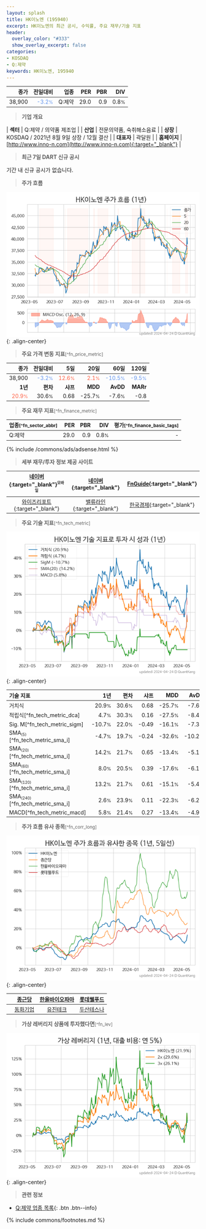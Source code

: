```yaml
---
layout: splash
title: HK이노엔 (195940)
excerpt: HK이노엔의 최근 공시, 수익률, 주요 재무/기술 지표
header:
  overlay_color: "#333"
  show_overlay_excerpt: false
categories:
- KOSDAQ
- Q:제약
keywords: HK이노엔, 195940
---
```


| **종가** | **전일대비** | **업종** | **PER** | **PBR** | **DIV** |
| -------: | -----------: | -------: | ------: | ------: | ------: |
| 38,900 | <span style="color: cornflowerblue">-3.2<small>%</small></span> | Q:제약 | 29.0 | 0.9 | 0.8<small>%</small> |

<!-- more -->


> **기업 개요**<a id="company"></a>

| <span style="white-space:nowrap;">**섹터**</span> | Q:제약 / 의약품 제조업 |
| <span style="white-space:nowrap;">**산업**</span> | 전문의약품, 숙취해소음료 |
| <span style="white-space:nowrap;">**상장**</span> | KOSDAQ / 2021년 8월 9일 상장 / 12월 결산 |
| <span style="white-space:nowrap;">**대표자**</span> | 곽달원 |
| <span style="white-space:nowrap;">**홈페이지**</span> | [http://www.inno-n.com](http://www.inno-n.com){:target="_blank"} |


> **최근 7일 DART 신규 공시**<a id="dart"></a>

기간 내 신규 공시가 없습니다.


> **주가 흐름**<a id="price"></a>

![195940](/stock/images/195940.png){: .align-center}


> **주요 가격 변동 지표**<small>[^fn_price_metric]</small>

| **종가** | **전일대비** | **5일** | **20일** | **60일** | **120일** |
| -------: | -----------: | ------: | -------: | -------: | --------: |
| 38,900 | <span style="color: cornflowerblue">-3.2<small>%</small></span> | <span style="color: tomato">12.6<small>%</small></span> | <span style="color: tomato">2.1<small>%</small></span> | <span style="color: cornflowerblue">-10.5<small>%</small></span> | <span style="color: cornflowerblue">-9.5<small>%</small></span> |
| **1년** | **편차** | **샤프** | **MDD** | **AvDD** | **MARr** |
| <span style="color: tomato">20.9<small>%</small></span> | 30.6<small>%</small> | 0.68 | -25.7<small>%</small> | -7.6<small>%</small> | -0.8 |


> **주요 재무 지표**<small>[^fn_finance_metric]</small>

| **업종**<small>[^fn_sector_abbr]</small> | **PER** | **PBR** | **DIV** | **평가**<small>[^fn_finance_basic_tags]</small> |
| :--------------------------------------- | ------: | ------: | ------: | ----------------------------------------------: |
| Q:제약 | 29.0 | 0.9 | 0.8<small>%</small> | - |



{% include /commons/ads/adsense.html %}

> **세부 재무/투자 정보 제공 사이트**

| [네이버](https://m.stock.naver.com/domestic/stock/195940/finance/summary){:target="_blank"}<sup><small>모바일</small></sup> | [네이버](https://finance.naver.com/item/coinfo.naver?code=195940){:target="_blank"} | [FnGuide](https://comp.fnguide.com/SVO2/ASP/SVD_Invest.asp?gicode=A195940&MenuYn=Y){:target="_blank"} |
| :---: | :---: | :---: |
| [와이즈리포트](https://comp.wisereport.co.kr/company/c1040001.aspx?cmp_cd=195940){:target="_blank"} | [밸류라인](https://www.valueline.co.kr/finance/summary/195940){:target="_blank"} | [한국경제](https://markets.hankyung.com/stock/195940/financial-summary){:target="_blank"} |


> **주요 기술 지표**<small>[^fn_tech_metric]</small>


![195940](/stock/images/195940_tech.png){: .align-center}

| **기술 지표** | **1년** | **편차** | **샤프** | **MDD** | **AvDD** |
| :------------ | ------: | -----------: | -------: | ------: | -------: |
| 거치식 | 20.9<small>%</small> | 30.6<small>%</small> | 0.68 | -25.7<small>%</small> | -7.6<small>%</small> |
| 적립식[^fn_tech_metric_dca] | 4.7<small>%</small> | 30.3<small>%</small> | 0.16 | -27.5<small>%</small> | -8.4<small>%</small> |
| Sig. M[^fn_tech_metric_sigm] | -10.7<small>%</small> | 22.0<small>%</small> | -0.49 | -16.1<small>%</small> | -7.3<small>%</small> |
| SMA<small><sub>(5)</sub></small>[^fn_tech_metric_sma_i] | -4.7<small>%</small> | 19.7<small>%</small> | -0.24 | -32.6<small>%</small> | -10.2<small>%</small> |
| SMA<small><sub>(20)</sub></small>[^fn_tech_metric_sma_i] | 14.2<small>%</small> | 21.7<small>%</small> | 0.65 | -13.4<small>%</small> | -5.1<small>%</small> |
| SMA<small><sub>(60)</sub></small>[^fn_tech_metric_sma_i] | 8.0<small>%</small> | 20.5<small>%</small> | 0.39 | -17.6<small>%</small> | -6.1<small>%</small> |
| SMA<small><sub>(120)</sub></small>[^fn_tech_metric_sma_i] | 13.2<small>%</small> | 21.7<small>%</small> | 0.61 | -15.1<small>%</small> | -5.4<small>%</small> |
| SMA<small><sub>(240)</sub></small>[^fn_tech_metric_sma_i] | 2.6<small>%</small> | 23.9<small>%</small> | 0.11 | -22.3<small>%</small> | -6.2<small>%</small> |
| MACD[^fn_tech_metric_macd] | 5.8<small>%</small> | 21.4<small>%</small> | 0.27 | -13.4<small>%</small> | -4.9<small>%</small> |


> **주가 흐름 유사 종목**<a id="corr"></a><small>[^fn_corr_long]</small>

![195940](/stock/images/195940_corr.png){: .align-center}

|       | [종근당](/185750/) | [한올바이오파마](/009420/) | [롯데웰푸드](/280360/) |
| :---: | :------------------------------------: | :------------------------------------: | :------------------------------------: |
|       | [동화기업](/025900/) | [유진테크](/084370/) | [두산테스나](/131970/) |


> **가상 레버리지 상품에 투자했다면**<a id="2x"></a><small>[^fn_lev]</small>

![195940](/stock/images/195940_2x.png){: .align-center}


> **관련 정보**

- [Q:제약 업종 목록](/stats/sector/kosdaq_업종_제약_종목/){: .btn .btn--info}

{% include commons/footnotes.md %}
